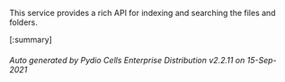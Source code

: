






This service provides a rich API for indexing and searching the files and folders.

[:summary]

###### Auto generated by Pydio Cells Enterprise Distribution v2.2.11 on 15-Sep-2021
